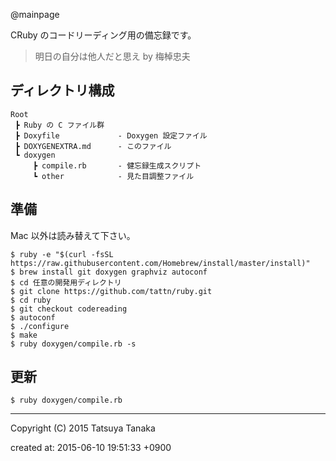 @mainpage

CRuby のコードリーディング用の備忘録です。

> 明日の自分は他人だと思え by 梅棹忠夫



## ディレクトリ構成

~~~
Root
 ┣ Ruby の C ファイル群
 ┣ Doxyfile				- Doxygen 設定ファイル
 ┣ DOXYGENEXTRA.md		- このファイル
 ┗ doxygen
     ┣ compile.rb		- 健忘録生成スクリプト
     ┗ other			- 見た目調整ファイル
~~~



## 準備

Mac 以外は読み替えて下さい。

    $ ruby -e "$(curl -fsSL https://raw.githubusercontent.com/Homebrew/install/master/install)"
    $ brew install git doxygen graphviz autoconf
    $ cd 任意の開発用ディレクトリ
    $ git clone https://github.com/tattn/ruby.git
    $ cd ruby
    $ git checkout codereading
    $ autoconf
    $ ./configure
    $ make
    $ ruby doxygen/compile.rb -s



## 更新

    $ ruby doxygen/compile.rb



---

Copyright (C) 2015 Tatsuya Tanaka

created at: 2015-06-10 19:51:33 +0900

